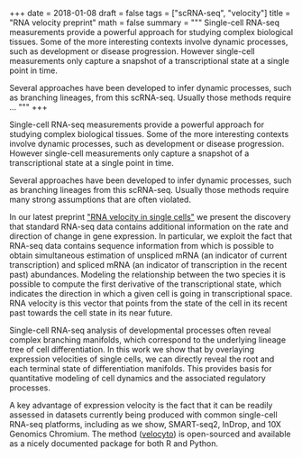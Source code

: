 +++
date = 2018-01-08
draft = false
tags = ["scRNA-seq", "velocity"]
title = "RNA velocity preprint"
math = false
summary = """
Single-cell RNA-seq measurements provide a powerful approach for studying complex biological tissues. Some of the more interesting contexts involve dynamic processes, such as development or disease progression. However single-cell measurements only capture a snapshot of a transcriptional state at a single point in time.

Several approaches have been developed to infer dynamic processes, such as branching lineages, from this scRNA-seq. Usually those methods require ...
"""
+++

Single-cell RNA-seq measurements provide a powerful approach for studying complex biological tissues. Some of the more interesting contexts involve dynamic processes, such as development or disease progression. However single-cell measurements only capture a snapshot of a transcriptional state at a single point in time.

Several approaches have been developed to infer dynamic processes, such as branching lineages from this scRNA-seq. Usually those methods require many strong assumptions that are often violated. 

In our latest preprint ["RNA velocity in single cells"](https://www.biorxiv.org/content/early/2017/10/19/206052) we present the discovery that standard RNA-seq data contains additional information on the rate and direction of change in gene expression. In particular, we exploit the fact that RNA-seq data contains sequence information from which is possible to obtain simultaneous estimation of unspliced mRNA (an indicator of current transcription) and spliced mRNA (an indicator of transcription in the recent past) abundances. Modeling the relationship between the two species it is possible to compute the first derivative of the transcriptional state, which indicates the direction in which a given cell is going in transcriptional space. RNA velocity is this vector that points from the state of the cell in its recent past towards the cell state in its near future.

Single-cell RNA-seq analysis of developmental processes often reveal complex branching manifolds, which correspond to the underlying lineage tree of cell differentiation. In this work we show that by overlaying expression velocities of single cells, we can directly reveal the root and each terminal state of differentiation manifolds. This provides basis for quantitative modeling of cell dynamics and the associated regulatory processes.

A key advantage of expression velocity is the fact that it can be readily assessed in datasets currently being produced with common single-cell RNA-seq platforms, including as we show, SMART-seq2, InDrop, and 10X Genomics Chromium. The method ([velocyto](http://velocyto.org)) is open-sourced and available as a nicely documented package for both R and Python.
